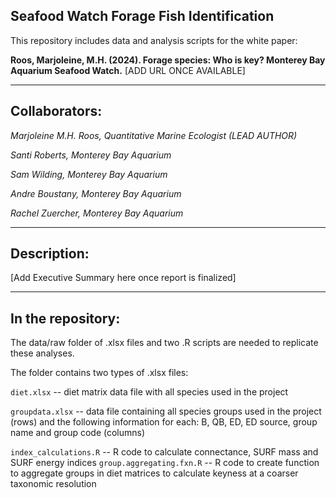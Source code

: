 <!-- badges: start -->
<!-- badges: end -->

## Seafood Watch Forage Fish Identification

This repository includes data and analysis scripts for the white paper:

**Roos, Marjoleine, M.H. (2024). Forage species: Who is key? Monterey Bay Aquarium Seafood Watch.** [ADD URL ONCE AVAILABLE]

---
## Collaborators:
*Marjoleine M.H. Roos, Quantitative Marine Ecologist (LEAD AUTHOR)*

*Santi Roberts, Monterey Bay Aquarium*

*Sam Wilding, Monterey Bay Aquarium*

*Andre Boustany, Monterey Bay Aquarium*

*Rachel Zuercher, Monterey Bay Aquarium*


---
## Description:
[Add Executive Summary here once report is finalized]

--- 
## In the repository:
The data/raw folder of .xlsx files and two .R scripts are needed to replicate these analyses.

The folder contains two types of .xlsx files:

`diet.xlsx` -- diet matrix data file with all species used in the project

`groupdata.xlsx` -- data file containing all species groups used in the project (rows) 
and the following information for each: B, QB, ED, ED source, group name and group code (columns)

`index_calculations.R` -- R code to calculate connectance, SURF mass and SURF energy indices
`group.aggregating.fxn.R` -- R code to create function to aggregate groups in diet matrices to calculate keyness at a coarser taxonomic resolution

